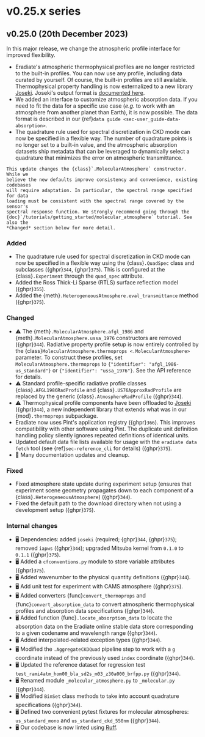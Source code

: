 # v0.25.x series

## v0.25.0 (20th December 2023)

In this major release, we change the atmospheric profile interface for improved
flexibility.

* Eradiate's atmospheric thermophysical profiles are no longer restricted to
  the built-in profiles. You can now use any profile, including data curated by
  yourself. Of course, the built-in profiles are still available.
  Thermophysical property handling is now externalized to a new library
  [Joseki](https://github.com/rayference/joseki). Joseki's output format is
  [documented here](https://rayference.github.io/joseki/2.5/explanation/#dataset-schema).
* We added an interface to customize atmospheric absorption data. If you need to
  fit the data for a specific use case (*e.g.* to work with an atmosphere from
  another planet than Earth), it is now possible. The data format is described
  in our {ref}`data guide <sec-user_guide-data-absorption>`.
* The quadrature rule used for spectral discretization in CKD mode can now be
  specified in a flexible way. The number of quadrature points is no longer set
  to a built-in value, and the atmospheric absorption datasets ship metadata
  that can be leveraged to dynamically select a quadrature that minimizes the
  error on atmospheric transmittance.

```{important}
This update changes the {class}`.MolecularAtmosphere` constructor. While we
believe the new defaults improve consistency and convenience, existing codebases
will require adaptation. In particular, the spectral range specified for data
loading must be consistent with the spectral range covered by the sensor's
spectral response function. We strongly recommend going through the
{doc}`/tutorials/getting_started/molecular_atmosphere` tutorial. See also the
*Changed* section below for more detail.
```

### Added

* The quadrature rule used for spectral discretization in CKD mode can now be
  specified in a flexible way using the {class}`.QuadSpec` class and subclasses
  ({ghpr}`344`, {ghpr}`375`). This is configured at the {class}`.Experiment`
  through the `quad_spec` attribute.
* Added the Ross Thick-Li Sparse (RTLS) surface reflection model ({ghpr}`355`).
* Added the {meth}`.HeterogeneousAtmosphere.eval_transmittance` method
  ({ghpr}`375`).

### Changed

* ⚠️ The {meth}`.MolecularAtmosphere.afgl_1986` and
  {meth}`.MolecularAtmosphere.ussa_1976` constructors are removed ({ghpr}`344`).
  Radiative property profile setup is now entirely controlled by the
  {class}`MolecularAtmosphere.thermoprops <.MolecularAtmosphere>` parameter.
  To construct these profiles, set ``MolecularAtmosphere.thermoprops`` to
  `{"identifier": "afgl_1986-us_standard"}` or `{"identifier": "ussa_1976"}`.
  See the API reference for details.
* ⚠️ Standard profile-specific radiative profile classes
  {class}`.AFGL1986RadProfile` and {class}`.US76ApproxRadProfile` are replaced
  by the generic {class}`.AtmosphereRadProfile` ({ghpr}`344`).
* ⚠️ Thermophysical profile components have been offloaded to
  [Joseki](https://github.com/rayference/joseki) ({ghpr}`344`), a new
  independent library that extends what was in our {mod}`.thermoprops`
  subpackage.
* Eradiate now uses Pint's application registry ({ghpr}`366`). This improves
  compatibility with other software using Pint. The duplicate unit definition
  handling policy silently ignores repeated definitions of identical units.
* Updated default data file lists available for usage with the
  `eradiate data fetch` tool (see {ref}`sec-reference_cli` for details)
  ({ghpr}`375`).
* 📖 Many documentation updates and cleanup.

### Fixed

* Fixed atmosphere state update during experiment setup (ensures that experiment
  scene geometry propagates down to each component of a
  {class}`.HeterogeneousAtmosphere`) ({ghpr}`344`).
* Fixed the default path to the download directory when not using a development
  setup ({ghpr}`375`).

### Internal changes

* 🖥️ Dependencies: added `joseki` (required; {ghpr}`344`, {ghpr}`375`); removed
  `iapws` ({ghpr}`344`); upgraded Mitsuba kernel from `0.1.0` to `0.1.1`
  ({ghpr}`375`).
* 🖥️ Added a `cfconventions.py` module to store variable attributes ({ghpr}`375`).
* 🖥️ Added wavenumber to the physical quantity definitions ({ghpr}`344`).
* 🖥️ Add unit test for experiment with CAMS atmosphere ({ghpr}`375`).
* 🖥️ Added converters {func}`convert_thermoprops` and
  {func}`convert_absorption_data` to convert atmospheric thermophysical profiles
  and absorption data specifications ({ghpr}`344`).
* 🖥️ Added function {func}`.locate_absorption_data` to locate the absorption
  data on the Eradiate online stable data store corresponding to a given
  codename and wavelength range ({ghpr}`344`).
* 🖥️ Added interpolated-related exception types ({ghpr}`344`).
* 🖥️ Modified the `.AggregateCKDQuad` pipeline step to work with a `g` coordinate
  instead of the previously used `index` coordinate ({ghpr}`344`).
* 🖥️ Updated the reference dataset for regression test
  `test_rami4atm_hom00_bla_sd2s_m03_z30a000_brfpp.py` ({ghpr}`344`).
* 🖥️ Renamed module `_molecular_atmosphere.py` to `_molecular.py` ({ghpr}`344`).
* 🖥️ Modified `BinSet` class methods to take into account quadrature
  specifications ({ghpr}`344`).
* 🖥️ Defined two convenient pytest fixtures for molecular atmospheres:
  `us_standard_mono` and `us_standard_ckd_550nm` ({ghpr}`344`).
* 🖥️ Our codebase is now linted using [Ruff](https://github.com/astral-sh/ruff).
